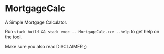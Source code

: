 MortgageCalc
===========

A Simple Mortgage Calculator.

Run ``stack build && stack exec -- MortgageCalc-exe --help`` to get help on the tool.

Make sure you also read DISCLAIMER ;)
